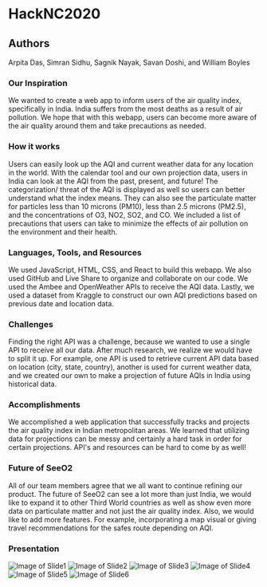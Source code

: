 # HackNC2020
## Authors
Arpita Das, Simran Sidhu, Sagnik Nayak, Savan Doshi, and William Boyles

### Our Inspiration
We wanted to create a web app to inform users of the air quality index, specifically in India. India suffers from the most deaths as a result of air pollution. We hope that with this webapp, users can become more aware of the air quality around them and take precautions as needed.

### How it works
Users can easily look up the AQI and current weather data for any location in the world. With the calendar tool and our own projection data, users in India can look at the AQI from the past, present, and future! The categorization/ threat of the AQI is displayed as well so users can better understand what the index means. They can also see the particulate matter for particles less than 10 microns (PM10), less than 2.5 microns (PM2.5), and the concentrations of O3, NO2, SO2, and CO. We included a list of precautions that users can take to minimize the effects of air pollution on the environment and their health.

### Languages, Tools, and Resources
We used JavaScript, HTML, CSS, and React to build this webapp. We also used GitHub and Live Share to organize and collaborate on our code. We used the Ambee and OpenWeather APIs to receive the AQI data. Lastly, we used a dataset from Kraggle to construct our own AQI predictions based on previous date and location data.

### Challenges
Finding the right API was a challenge, because we wanted to use a single API to receive all our data. After much research, we realize we would have to split it up. For example, one API is used to retrieve current API data based on location (city, state, country), another is used for current weather data, and we created our own to make a projection of future AQIs in India using historical data.

### Accomplishments
We accomplished a web application that successfully tracks and projects the air quality index in Indian metropolitan areas. We learned that utilizing data for projections can be messy and certainly a hard task in order for certain projections. API's and resources can be hard to come by as well! 

### Future of SeeO2
All of our team members agree that we all want to continue refining our product. The future of SeeO2 can see a lot more than just India, we would like to expand it to other Third World countries as well as show even more data on particulate matter and not just the air quality index. Also, we would like to add more features. For example, incorporating a map visual or giving travel recommendations for the safes route depending on AQI.

### Presentation
![Image of Slide1](https://github.com/narmis99/HackNC2020/slide1)
![Image of Slide2](https://github.com/narmis99/HackNC2020/slide2)
![Image of Slide3](https://github.com/narmis99/HackNC2020/slide3)
![Image of Slide4](https://github.com/narmis99/HackNC2020/slide4)
![Image of Slide5](https://github.com/narmis99/HackNC2020/slide5)
![Image of Slide6](https://github.com/narmis99/HackNC2020/slide6)
